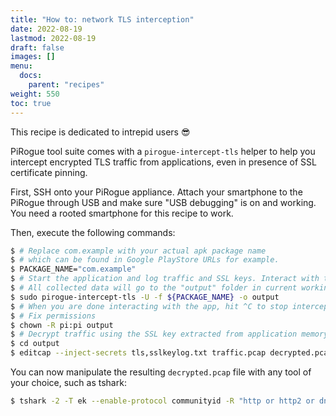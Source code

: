 ```yaml
---
title: "How to: network TLS interception"
date: 2022-08-19
lastmod: 2022-08-19
draft: false
images: []
menu:
  docs:
    parent: "recipes"
weight: 550
toc: true
---
```


This recipe is dedicated to intrepid users 😎

PiRogue tool suite comes with a `pirogue-intercept-tls` helper to help you intercept encrypted TLS traffic from applications, even in presence of SSL certificate pinning.

First, SSH onto your PiRogue appliance. Attach your smartphone to the PiRogue through USB and make sure "USB debugging" is on and working. You need a rooted smartphone for this recipe to work.

Then, execute the following commands:

```bash
$ # Replace com.example with your actual apk package name
$ # which can be found in Google PlayStore URLs for example.
$ PACKAGE_NAME="com.example"
$ # Start the application and log traffic and SSL keys. Interact with the app freely.
$ # All collected data will go to the "output" folder in current working directory.
$ sudo pirogue-intercept-tls -U -f ${PACKAGE_NAME} -o output
$ # When you are done interacting with the app, hit ^C to stop interception.
$ # Fix permissions
$ chown -R pi:pi output
$ # Decrypt traffic using the SSL key extracted from application memory.
$ cd output
$ editcap --inject-secrets tls,sslkeylog.txt traffic.pcap decrypted.pcap
```

You can now manipulate the resulting `decrypted.pcap` file with any tool of your choice, such as tshark:

```bash
$ tshark -2 -T ek --enable-protocol communityid -R "http or http2 or dns" -Ndmn -r decrypted.pcap > out.ek.json
```
